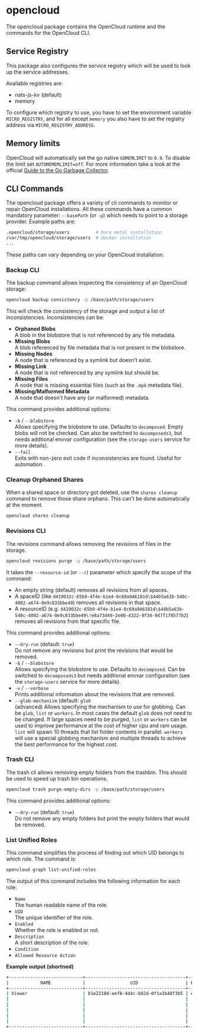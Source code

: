 # opencloud

The opencloud package contains the OpenCloud runtime and the commands for the OpenCloud CLI.

## Service Registry

This package also configures the service registry which will be used to look up the service addresses.

Available registries are:

-   nats-js-kv (default)
-   memory

To configure which registry to use, you have to set the environment variable `MICRO_REGISTRY`, and for all except `memory` you also have to set the registry address via `MICRO_REGISTRY_ADDRESS`.

## Memory limits

OpenCloud will automatically set the go native `GOMEMLIMIT` to `0.9`. To disable the limit set `AUTOMEMEMLIMIT=off`. For more information take a look at the official [Guide to the Go Garbage Collector](https://go.dev/doc/gc-guide).

## CLI Commands

The opencloud package offers a variety of cli commands to monitor or repair OpenCloud installations. All these commands have a common mandatory parameter: `--basePath` (or `-p`) which needs to point to a storage provider. Example paths are:

```bash
.opencloud/storage/users          # bare metal installation
/var/tmp/opencloud/storage/users  # docker installation
...
```

These paths can vary depending on your OpenCloud installation.

### Backup CLI

The backup command allows inspecting the consistency of an OpenCloud storage:

```bash
opencloud backup consistency -p /base/path/storage/users
```

This will check the consistency of the storage and output a list of inconsistencies. Inconsistencies can be:

* **Orphaned Blobs**\
A blob in the blobstore that is not referenced by any file metadata.
* **Missing Blobs**\
A blob referenced by file metadata that is not present in the blobstore.
* **Missing Nodes**\
A node that is referenced by a symlink but doesn't exist.
* **Missing Link**\
A node that is not referenced by any symlink but should be.
* **Missing Files**\
A node that is missing essential files (such as the `.mpk` metadata file).
* **Missing/Malformed Metadata**\
A node that doesn't have any (or malformed) metadata.

This command provides additional options:

* `-b` / `--blobstore`\
Allows specifying the blobstore to use. Defaults to `decomposed`. Empty blobs will not be checked. Can also be switched to `decomposeds3`, but needs addtional envvar configuration (see the `storage-users` service for more details).
* `--fail`\
Exits with non-zero exit code if inconsistencies are found. Useful for automation.

### Cleanup Orphaned Shares

When a shared space or directory got deleted, use the `shares cleanup` command to remove those share orphans. This can't be done automatically at the moment.

```bash
opencloud shares cleanup
```

### Revisions CLI

The revisions command allows removing the revisions of files in the storage.

```bash
opencloud revisions purge -p /base/path/storage/users
```

It takes the `--resource-id` (or `--r`) parameter which specify the scope of the command:

* An empty string (default) removes all revisions from all spaces.
* A spaceID (like `d419032c-65b9-4f4e-b1e4-0c69a946181d\$44b5a63b-540c-4002-a674-0e9c833bbe49`) removes all revisions in that space.
* A resourceID (e.g. `d419032c-65b9-4f4e-b1e4-0c69a946181d\$44b5a63b-540c-4002-a674-0e9c833bbe49\!e8a73d49-2e00-4322-9f34-9d7f178577b2`) removes all revisions from that specific file.

This command provides additional options:

* `--dry-run` (default: `true`)\
Do not remove any revisions but print the revisions that would be removed.
* `-b` / `--blobstore`\
Allows specifying the blobstore to use. Defaults to `decomposed`. Can be switched to `decomposeds3` but needs addtional envvar configuration (see the `storage-users` service for more details).
* `-v` / `--verbose`\
Prints additional information about the revisions that are removed.
* `--glob-mechanism` (default: `glob`\
(advanced) Allows specifying the mechanism to use for globbing. Can be `glob`, `list` or `workers`. In most cases the default `glob` does not need to be changed. If large spaces need to be purged, `list` or `workers` can be used to improve performance at the cost of higher cpu and ram usage. `list` will spawn 10 threads that list folder contents in parallel. `workers` will use a special globbing mechanism and multiple threads to achieve the best performance for the highest cost.

### Trash CLI

The trash cli allows removing empty folders from the trashbin. This should be used to speed up trash bin operations.

```bash
opencloud trash purge-empty-dirs -p /base/path/storage/users
```

This command provides additional options:

* `--dry-run` (default: `true`)\
Do not remove any empty folders but print the empty folders that would be removed.

### List Unified Roles

This command simplifies the process of finding out which UID belongs to which role. The command is:

```bash
opencloud graph list-unified-roles
```

The output of this command includes the following information for each role:

* `Name`\
  The human readable name of the role.
* `UID`\
  The unique identifier of the role.
* `Enabled`\
  Whether the role is enabled or not.
* `Description`\
  A short description of the role.
* `Condition`
* `Allowed Resource Action`

**Example output (shortned)**

```bash
+----------------------------+--------------------------------------+----------+--------------------------------+--------------------------------+------------------------------------------+
|            NAME            |                 UID                  | ENABLED  |          DESCRIPTION           |           CONDITION            |         ALLOWED RESOURCE ACTIONS         |
+----------------------------+--------------------------------------+----------+--------------------------------+--------------------------------+------------------------------------------+
| Viewer                     | b1e2218d-eef8-4d4c-b82d-0f1a1b48f3b5 | enabled  | View and download.             | exists @Resource.File          | libre.graph/driveItem/path/read          |
|                            |                                      |          |                                | exists @Resource.Folder        | libre.graph/driveItem/quota/read         |
|                            |                                      |          |                                | exists @Resource.File &&       | libre.graph/driveItem/content/read       |
|                            |                                      |          |                                | @Subject.UserType=="Federated" | libre.graph/driveItem/children/read      |
|                            |                                      |          |                                | exists @Resource.Folder &&     | libre.graph/driveItem/deleted/read       |
|                            |                                      |          |                                | @Subject.UserType=="Federated" | libre.graph/driveItem/basic/read         |
+----------------------------+--------------------------------------+----------+--------------------------------+--------------------------------+------------------------------------------+
```
